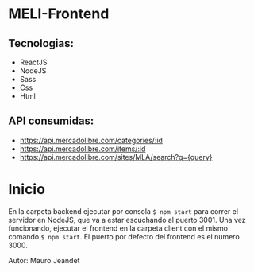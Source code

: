 # MELI-Frontend

## Tecnologias:
- ReactJS
- NodeJS
- Sass
- Css
- Html
  
## API consumidas:
- https://api.mercadolibre.com/categories/:id
- https://api.mercadolibre.com/items/:id
- https://api.mercadolibre.com/sites/MLA/search?q={query}
 
# Inicio
En la carpeta backend ejecutar por consola `$ npm start` para correr el servidor en NodeJS, que va a estar escuchando al puerto 3001. Una vez funcionando, ejecutar el frontend en la carpeta client con el mismo comando `$ npm start`. El puerto por defecto del frontend es el numero 3000.

Autor:
Mauro Jeandet
